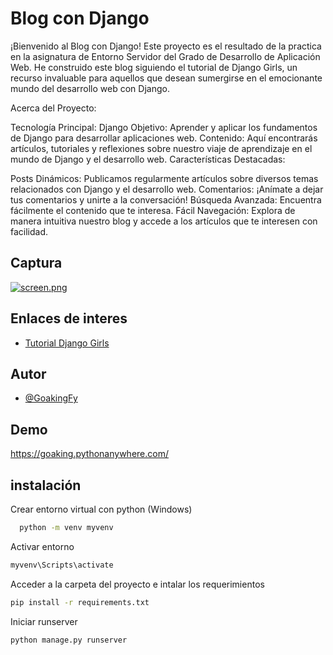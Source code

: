 
# Blog  con Django


¡Bienvenido al Blog con Django! Este proyecto es el resultado de la practica en la asignatura de Entorno Servidor del Grado de Desarrollo de Aplicación Web. He construido este blog siguiendo el tutorial de Django Girls, un recurso invaluable para aquellos que desean sumergirse en el emocionante mundo del desarrollo web con Django.

Acerca del Proyecto:

Tecnología Principal: Django
Objetivo: Aprender y aplicar los fundamentos de Django para desarrollar aplicaciones web.
Contenido: Aquí encontrarás artículos, tutoriales y reflexiones sobre nuestro viaje de aprendizaje en el mundo de Django y el desarrollo web.
Características Destacadas:

Posts Dinámicos: Publicamos regularmente artículos sobre diversos temas relacionados con Django y el desarrollo web.
Comentarios: ¡Anímate a dejar tus comentarios y unirte a la conversación!
Búsqueda Avanzada: Encuentra fácilmente el contenido que te interesa.
Fácil Navegación: Explora de manera intuitiva nuestro blog y accede a los artículos que te interesen con facilidad.


## Captura

[![screen.png](https://i.postimg.cc/QMJLvccs/screen.png)](https://postimg.cc/jW2k7w8k)

## Enlaces de interes

 - [Tutorial Django Girls](https://tutorial.djangogirls.org/es/)
 


## Autor

- [@GoakingFy](https://github.com/GoakingFy)


## Demo

https://goaking.pythonanywhere.com/


## instalación

Crear entorno virtual con python
(Windows)

```bash
  python -m venv myvenv
```
Activar entorno
```bash
myvenv\Scripts\activate
```
Acceder a la carpeta del proyecto e intalar los requerimientos
```bash
pip install -r requirements.txt
```
Iniciar runserver
```bash
python manage.py runserver
```
